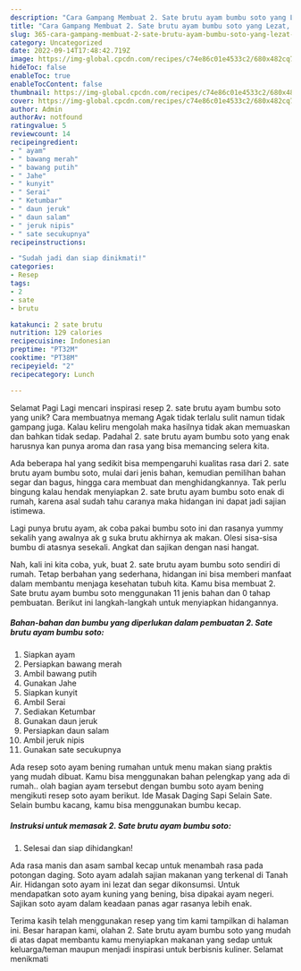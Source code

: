 ```yaml
---
description: "Cara Gampang Membuat 2. Sate brutu ayam bumbu soto yang Lezat, Sempurna"
title: "Cara Gampang Membuat 2. Sate brutu ayam bumbu soto yang Lezat, Sempurna"
slug: 365-cara-gampang-membuat-2-sate-brutu-ayam-bumbu-soto-yang-lezat-sempurna
category: Uncategorized
date: 2022-09-14T17:48:42.719Z
image: https://img-global.cpcdn.com/recipes/c74e86c01e4533c2/680x482cq70/2-sate-brutu-ayam-bumbu-soto-foto-resep-utama.jpg
hideToc: false
enableToc: true
enableTocContent: false
thumbnail: https://img-global.cpcdn.com/recipes/c74e86c01e4533c2/680x482cq70/2-sate-brutu-ayam-bumbu-soto-foto-resep-utama.jpg
cover: https://img-global.cpcdn.com/recipes/c74e86c01e4533c2/680x482cq70/2-sate-brutu-ayam-bumbu-soto-foto-resep-utama.jpg
author: Admin
authorAv: notfound
ratingvalue: 5
reviewcount: 14
recipeingredient:
- " ayam"
- " bawang merah"
- " bawang putih"
- " Jahe"
- " kunyit"
- " Serai"
- " Ketumbar"
- " daun jeruk"
- " daun salam"
- " jeruk nipis"
- " sate secukupnya"
recipeinstructions:

- "Sudah jadi dan siap dinikmati!"
categories:
- Resep
tags:
- 2
- sate
- brutu

katakunci: 2 sate brutu 
nutrition: 129 calories
recipecuisine: Indonesian
preptime: "PT32M"
cooktime: "PT38M"
recipeyield: "2"
recipecategory: Lunch

---
```



Selamat Pagi Lagi mencari inspirasi resep 2. sate brutu ayam bumbu soto yang unik? Cara membuatnya memang Agak tidak terlalu sulit namun tidak gampang juga. Kalau keliru mengolah maka hasilnya tidak akan memuaskan dan bahkan tidak sedap. Padahal 2. sate brutu ayam bumbu soto yang enak harusnya kan punya aroma dan rasa yang bisa memancing selera kita.


Ada beberapa hal yang sedikit bisa mempengaruhi kualitas rasa dari 2. sate brutu ayam bumbu soto, mulai dari jenis bahan, kemudian pemilihan bahan segar dan bagus, hingga cara membuat dan menghidangkannya. Tak perlu bingung kalau hendak menyiapkan 2. sate brutu ayam bumbu soto enak di rumah, karena asal sudah tahu caranya maka hidangan ini dapat jadi sajian istimewa.

Lagi punya brutu ayam, ak coba pakai bumbu soto ini dan rasanya yummy sekalih yang awalnya ak g suka brutu akhirnya ak makan. Olesi sisa-sisa bumbu di atasnya sesekali. Angkat dan sajikan dengan nasi hangat.


Nah, kali ini kita coba, yuk, buat 2. sate brutu ayam bumbu soto sendiri di rumah. Tetap berbahan yang sederhana, hidangan ini bisa memberi manfaat dalam membantu menjaga kesehatan tubuh kita. Kamu bisa membuat 2. Sate brutu ayam bumbu soto menggunakan 11 jenis bahan dan 0 tahap pembuatan. Berikut ini langkah-langkah untuk menyiapkan hidangannya.

<!--inarticleads1-->

##### Bahan-bahan dan bumbu yang diperlukan dalam pembuatan 2. Sate brutu ayam bumbu soto:

1. Siapkan  ayam
1. Persiapkan  bawang merah
1. Ambil  bawang putih
1. Gunakan  Jahe
1. Siapkan  kunyit
1. Ambil  Serai
1. Sediakan  Ketumbar
1. Gunakan  daun jeruk
1. Persiapkan  daun salam
1. Ambil  jeruk nipis
1. Gunakan  sate secukupnya


Ada resep soto ayam bening rumahan untuk menu makan siang praktis yang mudah dibuat. Kamu bisa menggunakan bahan pelengkap yang ada di rumah.. olah bagian ayam tersebut dengan bumbu soto ayam bening mengikuti resep soto ayam berikut. Ide Masak Daging Sapi Selain Sate. Selain bumbu kacang, kamu bisa menggunakan bumbu kecap. 

<!--inarticleads2-->

##### Instruksi untuk memasak 2. Sate brutu ayam bumbu soto:


1. Selesai dan siap dihidangkan!

Ada rasa manis dan asam sambal kecap untuk menambah rasa pada potongan daging. Soto ayam adalah sajian makanan yang terkenal di Tanah Air. Hidangan soto ayam ini lezat dan segar dikonsumsi. Untuk mendapatkan soto ayam kuning yang bening, bisa dipakai ayam negeri. Sajikan soto ayam dalam keadaan panas agar rasanya lebih enak. 

Terima kasih telah menggunakan resep yang tim kami tampilkan di halaman ini. Besar harapan kami, olahan 2. Sate brutu ayam bumbu soto yang mudah di atas dapat membantu kamu menyiapkan makanan yang sedap untuk keluarga/teman maupun menjadi inspirasi untuk berbisnis kuliner. Selamat menikmati
